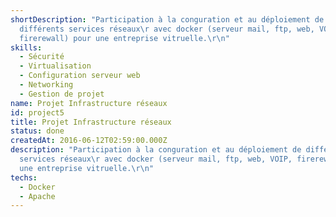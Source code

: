 ```yaml
---
shortDescription: "Participation à la conguration et au déploiement de
  différents services réseaux\r avec docker (serveur mail, ftp, web, VOIP,
  firerewall) pour une entreprise vitruelle.\r\n"
skills:
  - Sécurité
  - Virtualisation
  - Configuration serveur web
  - Networking
  - Gestion de projet
name: Projet Infrastructure réseaux
id: project5
title: Projet Infrastructure réseaux
status: done
createdAt: 2016-06-12T02:59:00.000Z
description: "Participation à la conguration et au déploiement de différents
  services réseaux\r avec docker (serveur mail, ftp, web, VOIP, firerewall) pour
  une entreprise vitruelle.\r\n"
techs:
  - Docker
  - Apache
---
```

